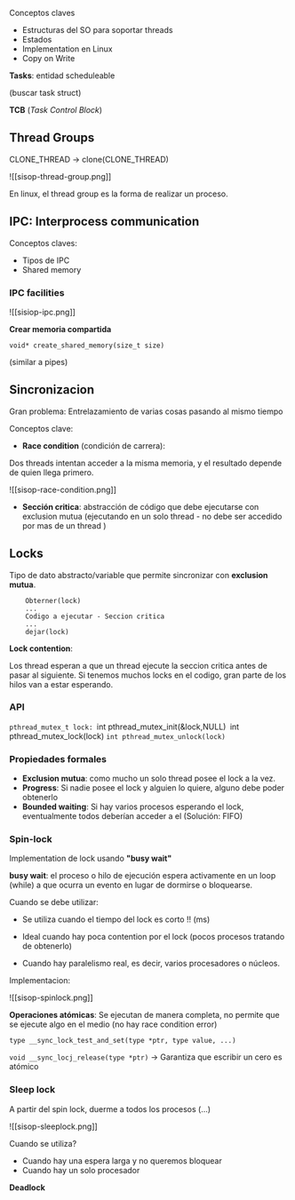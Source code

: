 
Conceptos claves
 - Estructuras del SO para soportar threads
 - Estados
 - Implementation en Linux
 - Copy on Write

**Tasks**: entidad scheduleable 

(buscar task struct)

**TCB** (_Task Control Block_)

## Thread Groups

CLONE_THREAD -> clone(CLONE_THREAD) 

![[sisop-thread-group.png]]

En linux, el thread group es la forma de realizar un proceso.

## IPC: Interprocess communication

Conceptos claves:
- Tipos de IPC
- Shared memory

### IPC facilities

![[sisiop-ipc.png]]


**Crear memoria compartida**

`void* create_shared_memory(size_t size)`

(similar a pipes)

## Sincronizacion 

Gran problema: Entrelazamiento de varias cosas pasando al mismo tiempo

Conceptos clave:

- **Race condition** (condición de carrera):

Dos threads intentan acceder a la misma memoria, y el resultado depende de quien llega primero.

![[sisop-race-condition.png]]

- **Sección critica**: abstracción de código que debe ejecutarse con exclusion mutua (ejecutando en un solo thread - no debe ser accedido por mas de un thread )

## Locks

Tipo de dato abstracto/variable que permite sincronizar con **exclusion mutua**.

		Obterner(lock)
		...
		Codigo a ejecutar - Seccion critica
		...
		dejar(lock)

**Lock contention**: 

Los thread esperan a que un thread ejecute la seccion critica antes de pasar al siguiente. Si tenemos muchos locks en el codigo, gran parte de los hilos van a estar esperando.

### API

`pthread_mutex_t lock:
`int pthread_mutex_init(&lock,NULL)`
`int pthread_mutex_lock(lock)
`int pthread_mutex_unlock(lock)`

### Propiedades formales

- **Exclusion mutua**: como mucho un solo thread posee el lock a la vez.
- **Progress**: Si nadie posee el lock y alguien lo quiere, alguno debe poder obtenerlo
- **Bounded waiting**: Si hay varios procesos esperando el lock, eventualmente todos deberían acceder a el (Solución: FIFO)

### Spin-lock

Implementation de lock usando **"busy wait"**

**busy wait**: el proceso o hilo de ejecución espera activamente en un loop (while) a que ocurra un evento en lugar de dormirse o bloquearse.

Cuando se debe utilizar:

- Se utiliza cuando el tiempo del lock es corto !! (ms)

- Ideal cuando hay poca contention por el lock (pocos procesos tratando de obtenerlo)

- Cuando hay paralelismo real, es decir, varios procesadores o núcleos.

Implementacion:

![[sisop-spinlock.png]]

**Operaciones atómicas**: Se ejecutan de manera completa, no permite que se ejecute algo en el medio (no hay race condition error)

`type __sync_lock_test_and_set(type *ptr, type value, ...)`

`void __sync_locj_release(type *ptr)` -> Garantiza que escribir un cero es atómico

### Sleep lock

A partir del spin lock, duerme a todos los procesos (...)

![[sisop-sleeplock.png]]

Cuando se utiliza?
- Cuando hay una espera larga y no queremos bloquear
- Cuando hay un solo procesador


**Deadlock**





